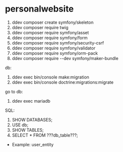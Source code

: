 # personalwebsite
1. ddev composer create symfony/skeleton
2. ddev composer require twig
3. ddev composer require symfony/asset
4. ddev composer require symfony/form
5. ddev composer require symfony/security-csrf
6. ddev composer require symfony/validator
7. ddev composer require symfony/orm-pack
8. ddev composer require --dev symfony/maker-bundle

db:
1. ddev exec bin/console make:migration
2. ddev exec bin/console doctrine:migrations:migrate

go to db: 
1. ddev exec mariadb

SQL:
1. SHOW DATABASES;
2. USE db;
3. SHOW TABLES;
4. SELECT * FROM ???db_table???;
- Example: user_entity

